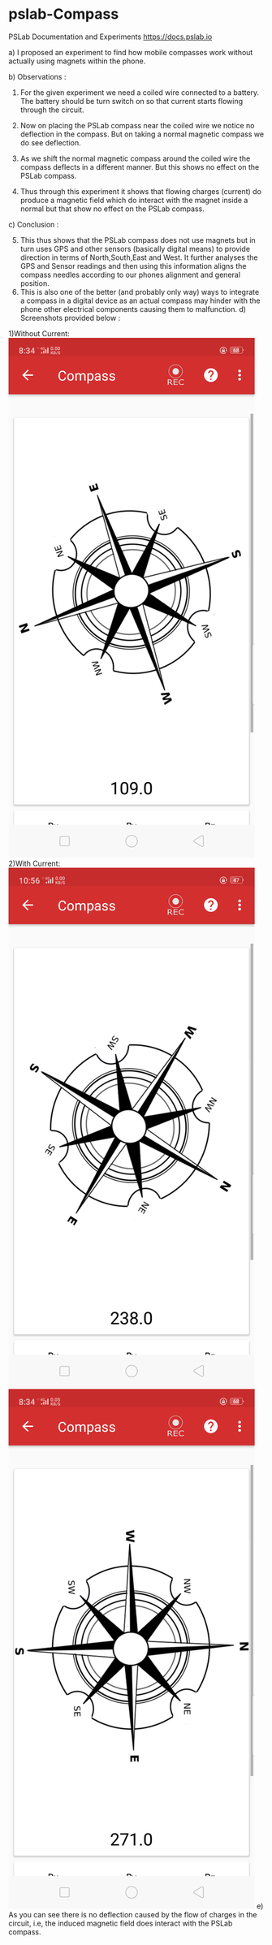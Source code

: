 # pslab-Compass
PSLab Documentation and Experiments https://docs.pslab.io

a) I proposed an experiment to find how mobile compasses work without actually using magnets within the phone.

b) Observations :
1) For the given experiment we need a coiled wire connected to a battery. The battery should be turn  switch on so that current starts flowing through the circuit.

2) Now on placing the PSLab compass near the coiled wire we notice no deflection in the compass. But on taking a normal magnetic compass we do see deflection.
3) As we shift the normal magnetic compass around the coiled wire the compass deflects in a different manner. But this shows no effect on the PSLab compass.
4) Thus through this experiment it shows that flowing charges (current) do produce a magnetic field which do interact with the magnet inside a normal but that show no effect on the PSLab compass.

c) Conclusion :

5) This thus shows that the PSLab compass does not use magnets but in turn uses GPS and other sensors (basically digital means) to provide direction in terms of North,South,East and West. It further analyses the GPS and Sensor readings and then using this information aligns the compass needles according to our phones alignment and general position.
6) This is also one of the better (and probably only way) ways to integrate a compass in a digital device as an actual compass may hinder with the phone other electrical components causing them to malfunction.
d) Screenshots provided below :

1)Without Current:
![compass1](Screenshot_2020-01-05-20-34-03-48.png)
2)With Current:
![compass2](Screenshot_2020-01-06-10-56-47-15.png)
![compass3](Screenshot_2020-01-05-20-34-12-65.png)
e) As you can see there is no deflection caused by the flow of charges in the circuit, i.e, the induced magnetic field does interact with the PSLab compass.

